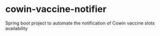 # cowin-vaccine-notifier
Spring boot project to automate the notification of Cowin vaccine slots availability
